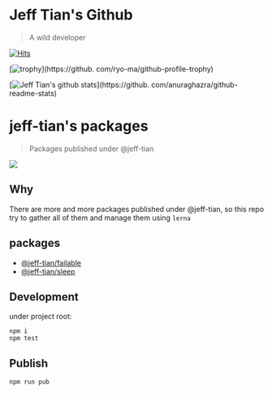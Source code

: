 # Jeff Tian's Github

> A wild developer

[![Hits](https://hits.seeyoufarm.com/api/count/incr/badge.svg?url=https%3A%2F%2Fgithub.com%2Fjeff-tian%2Fjeff-tian&count_bg=%2379C83D&title_bg=%23555555&icon=&icon_color=%23E7E7E7&title=hits&edge_flat=false)](https://hits.seeyoufarm.com)

[![trophy](https://github-profile-trophy.vercel.app/?username=jeff-tian)](https://github. com/ryo-ma/github-profile-trophy)

[![Jeff Tian's github stats](https://github-readme-stats.vercel.app/api?username=jeff-tian)](https://github. com/anuraghazra/github-readme-stats)


# jeff-tian's packages

> Packages published under @jeff-tian

![](https://github.com/jeff-tian/jeff-tian/workflows/Node.js%20CI/badge.svg)

## Why

There are more and more packages published under @jeff-tian, so this repo try to gather all of them and manage them
 using `lerna`
 
## packages

- [@jeff-tian/failable](packages/failable)
- [@jeff-tian/sleep](packages/sleep)

## Development

under project root:
```shell script
npm i
npm test
```

## Publish

```shell script
npm run pub
```

